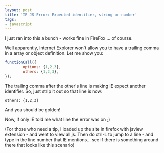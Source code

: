 ```yaml
---
layout: post
title: 'IE JS Error: Expected identifier, string or number'
tags:
- javascript
---
```


I just ran into this a bunch - works fine in FireFox ... of course.

Well apparently, Internet Explorer won't allow you to have a trailing comma in a array or object definition.  Let me show you:

```javascript
functionCall({
        options: {1,2,3},
        others: {1,2,3},
});
```
    



The trailing comma after the other's line is making IE expect another identifier.  So, just strip it out so that line is now:

    
    
    others: {1,2,3}
    



And you should be golden!

Now, if only IE told me what line the error was on ;)

(For those who need a tip, I loaded up the site in firefox with jsview extension - and went to view all js.  Then do ctrl-L to jump to a line - and type in the line number that IE mentions... see if there is something around there that looks like this scenario)

